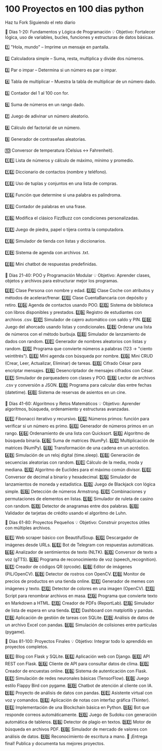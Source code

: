 # 100 Proyectos en 100 dias python

Haz tu Fork Siguiendo el reto diario

📌 Días 1-20: Fundamentos y Lógica de Programación
💡 Objetivo: Fortalecer lógica, uso de variables, bucles, funciones y estructuras de datos básicas.

1️⃣ "Hola, mundo" – Imprime un mensaje en pantalla.

2️⃣ Calculadora simple – Suma, resta, multiplica y divide dos números.

3️⃣ Par o impar – Determina si un número es par o impar.

4️⃣ Tabla de multiplicar – Muestra la tabla de multiplicar de un número dado.

5️⃣ Contador del 1 al 100 con for.

6️⃣ Suma de números en un rango dado.

7️⃣ Juego de adivinar un número aleatorio.

8️⃣ Cálculo del factorial de un número.

9️⃣ Generador de contraseñas aleatorias.

🔟 Conversor de temperatura (Celsius ↔ Fahrenheit).

1️⃣1️⃣ Lista de números y cálculo de máximo, mínimo y promedio.


1️⃣2️⃣ Diccionario de contactos (nombre y teléfono).

1️⃣3️⃣ Uso de tuplas y conjuntos en una lista de compras.

1️⃣4️⃣ Función que determine si una palabra es palíndroma.

1️⃣5️⃣ Contador de palabras en una frase.

1️⃣6️⃣ Modifica el clásico FizzBuzz con condiciones personalizadas.

1️⃣7️⃣ Juego de piedra, papel o tijera contra la computadora.

1️⃣8️⃣ Simulador de tienda con listas y diccionarios.

1️⃣9️⃣ Sistema de agenda con archivos .txt.

2️⃣0️⃣ Mini chatbot de respuestas predefinidas.



📌 Días 21-40: POO y Programación Modular
💡 Objetivo: Aprender clases, objetos y archivos para estructurar mejor los programas.

2️⃣1️⃣ Clase Persona con nombre y edad.
2️⃣2️⃣ Clase Coche con atributos y métodos de acelerar/frenar.
2️⃣3️⃣ Clase CuentaBancaria con depósito y retiro.
2️⃣4️⃣ Agenda de contactos usando POO.
2️⃣5️⃣ Sistema de biblioteca con libros disponibles y prestados.
2️⃣6️⃣ Registro de estudiantes con archivos .csv.
2️⃣7️⃣ Simulador de cajero automático con saldo y PIN.
2️⃣8️⃣ Juego del ahorcado usando listas y condicionales.
2️⃣9️⃣ Ordenar una lista de números con el método burbuja.
3️⃣0️⃣ Simulador de lanzamiento de dados con random.
3️⃣1️⃣ Generador de nombres aleatorios con listas y random.
3️⃣2️⃣ Programa que convierte números a palabras (123 → "ciento veintitrés").
3️⃣3️⃣ Mini agenda con búsqueda por nombre.
3️⃣4️⃣ Mini CRUD (Crear, Leer, Actualizar, Eliminar) de tareas.
3️⃣5️⃣ Cifrado César para encriptar mensajes.
3️⃣6️⃣ Desencriptador de mensajes cifrados con César.
3️⃣7️⃣ Simulador de parqueadero con clases y POO.
3️⃣8️⃣ Lector de archivos .csv y conversión a JSON.
3️⃣9️⃣ Programa para calcular días entre fechas (datetime).
4️⃣0️⃣ Sistema de reservas de asientos en un cine.


📌 Días 41-60: Algoritmos y Retos Matemáticos
💡 Objetivo: Aprender algoritmos, búsqueda, ordenamiento y estructuras avanzadas.

4️⃣1️⃣ Fibonacci iterativo y recursivo.
4️⃣2️⃣ Números primos: función para verificar si un número es primo.
4️⃣3️⃣ Generador de números primos en un rango.
4️⃣4️⃣ Ordenamiento de una lista con Quicksort.
4️⃣5️⃣ Algoritmo de búsqueda binaria.
4️⃣6️⃣ Suma de matrices (NumPy).
4️⃣7️⃣ Multiplicación de matrices (NumPy).
4️⃣8️⃣ Transformación de una cadena en un acróstico.
4️⃣9️⃣ Simulación de un reloj digital (time.sleep).
5️⃣0️⃣ Generación de secuencias aleatorias con random.
5️⃣1️⃣ Cálculo de la media, moda y mediana.
5️⃣2️⃣ Algoritmo de Euclides para el máximo común divisor.
5️⃣3️⃣ Conversor de decimal a binario y hexadecimal.
5️⃣4️⃣ Simulador de lanzamientos de moneda y estadística.
5️⃣5️⃣ Juego de Blackjack con lógica simple.
5️⃣6️⃣ Detección de números Armstrong.
5️⃣7️⃣ Combinaciones y permutaciones de elementos en listas.
5️⃣8️⃣ Simulador de ruleta de casino con random.
5️⃣9️⃣ Detector de anagramas entre dos palabras.
6️⃣0️⃣ Validador de tarjetas de crédito usando el algoritmo de Luhn.


📌 Días 61-80: Proyectos Pequeños
💡 Objetivo: Construir proyectos útiles con múltiples archivos.

6️⃣1️⃣ Web scraper básico con BeautifulSoup.
6️⃣2️⃣ Descargador de imágenes desde URLs.
6️⃣3️⃣ Bot de Telegram con respuestas automáticas.
6️⃣4️⃣ Analizador de sentimientos de texto (NLTK).
6️⃣5️⃣ Conversor de texto a voz (gTTS).
6️⃣6️⃣ Programa de reconocimiento de voz (speech_recognition).
6️⃣7️⃣ Creador de códigos QR (qrcode).
6️⃣8️⃣ Editor de imágenes (PIL/OpenCV).
6️⃣9️⃣ Detector de rostros con OpenCV.
7️⃣0️⃣ Monitor de precios de productos en una tienda online.
7️⃣1️⃣ Generador de memes con imágenes y texto.
7️⃣2️⃣ Detector de colores en una imagen (OpenCV).
7️⃣3️⃣ Script para renombrar archivos en masa.
7️⃣4️⃣ Programa que convierte texto en Markdown a HTML.
7️⃣5️⃣ Creador de PDFs (ReportLab).
7️⃣6️⃣ Simulador de lista de espera en una tienda.
7️⃣7️⃣ Dashboard con matplotlib y pandas.
7️⃣8️⃣ Aplicación de gestión de tareas con SQLite.
7️⃣9️⃣ Análisis de datos de un archivo Excel con pandas.
8️⃣0️⃣ Simulación de colisiones entre partículas (pygame).


📌 Días 81-100: Proyectos Finales
💡 Objetivo: Integrar todo lo aprendido en proyectos completos.

8️⃣1️⃣ Blog con Flask y SQLite.
8️⃣2️⃣ Aplicación web con Django.
8️⃣3️⃣ API REST con Flask.
8️⃣4️⃣ Cliente de API para consultar datos de clima.
8️⃣5️⃣ Creador de encuestas online.
8️⃣6️⃣ Sistema de autenticación con Flask.
8️⃣7️⃣ Simulación de redes neuronales básicas (TensorFlow).
8️⃣8️⃣ Juego estilo Flappy Bird con pygame.
8️⃣9️⃣ Chatbot de atención al cliente con IA.
9️⃣0️⃣ Proyecto de análisis de datos con pandas.
9️⃣1️⃣ Asistente virtual con voz y comandos.
9️⃣2️⃣ Aplicación de notas con interfaz gráfica (Tkinter).
9️⃣3️⃣ Implementación de una Blockchain básica en Python.
9️⃣4️⃣ Bot que responde correos automáticamente.
9️⃣5️⃣ Juego de Sudoku con generación automática de tableros.
9️⃣6️⃣ Detector de plagio en textos.
9️⃣7️⃣ Motor de búsqueda en archivos PDF.
9️⃣8️⃣ Simulador de mercado de valores con análisis de datos.
9️⃣9️⃣ Reconocimiento de escritura a mano.
💯 ¡Entrega final! Publica y documenta tus mejores proyectos.
